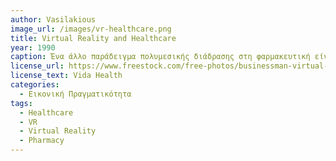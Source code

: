 ```yaml
---
author: Vasilakious
image_url: /images/vr-healthcare.png
title: Virtual Reality and Healthcare
year: 1990
caption: Ένα άλλο παράδειγμα πολυμεσικής διάδρασης στη φαρμακευτική είναι η χρήση εικονικών πραγματικοτήτων (virtual reality - VR) για τη θεραπεία των φοβιών και των διαταραχών του ανθρώπινου εγκεφάλου. Η τεχνολογία VR δίνει στους ασθενείς τη δυνατότητα να βιώσουν εξαιρετικά ρεαλιστικές εικονικές εμπειρίες, οι οποίες μπορούν να χρησιμοποιηθούν για τη θεραπεία διαφόρων ασθενειών. Για παράδειγμα, η τεχνολογία VR μπορεί να χρησιμοποιηθεί για τη θεραπεία των φοβιών, όπως ο φόβος των υψομέτρων ή το φόβο των αεροπλάνων. Μέσω της VR, οι ασθενείς μπορούν να βιώσουν μια εικονική εμπειρία που μοιάζει με μια πραγματική εμπειρία στον κόσμο των υψομέτρων ή σε ένα αεροπλάνο, και να εκπαιδευτούν για να υπερνικήσουν τη φοβία τους.
license_url: https://www.freestock.com/free-photos/businessman-virtual-reality-goggles-investigate-global-1037559970
license_text: Vida Health
categories:
  - Εικονική Πραγματικότητα
tags:
  - Healthcare
  - VR
  - Virtual Reality
  - Pharmacy
---
```

